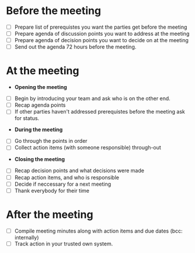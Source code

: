 # Before the meeting

- [ ] Prepare list of prerequistes you want the parties get before the meeting
- [ ] Prepare agenda of discussion points you want to address at the meeting
- [ ] Prepare agenda of decision points you want to decide on at the meeting
- [ ] Send out the agenda 72 hours before the meeting.

# At the meeting

- **Opening the meeting**
- [ ] Begin by introducing your team and ask who is on the other end.
- [ ] Recap agenda points
- [ ] If other parties haven't addressed prerequistes before the meeting ask for status.
- **During the meeting**
- [ ] Go through the points in order
- [ ] Collect action items (with someone responsible) through-out
- **Closing the meeting**
- [ ] Recap decision points and what decisions were made
- [ ] Recap action items, and who is responsible
- [ ] Decide if neccessary for a next meeting
- [ ] Thank everybody for their time

# After the meeting
- [ ] Compile meeting minutes along with action items and due dates (bcc: internally)
- [ ] Track action in your trusted own system.
